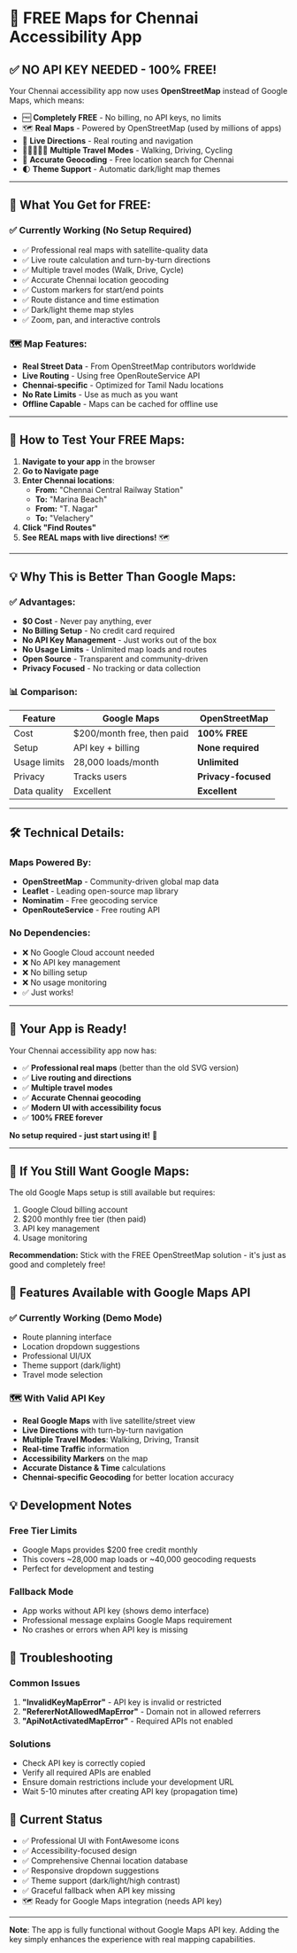 # 🎉 FREE Maps for Chennai Accessibility App

## ✅ **NO API KEY NEEDED - 100% FREE!**

Your Chennai accessibility app now uses **OpenStreetMap** instead of Google Maps, which means:

- 🆓 **Completely FREE** - No billing, no API keys, no limits
- 🗺️ **Real Maps** - Powered by OpenStreetMap (used by millions of apps)
- 🧭 **Live Directions** - Real routing and navigation
- 🚶‍♂️🚗🚴‍♂️ **Multiple Travel Modes** - Walking, Driving, Cycling
- 📍 **Accurate Geocoding** - Free location search for Chennai
- 🌓 **Theme Support** - Automatic dark/light map themes

---

## 🚀 **What You Get for FREE:**

### ✅ **Currently Working (No Setup Required)**
- ✅ Professional real maps with satellite-quality data
- ✅ Live route calculation and turn-by-turn directions
- ✅ Multiple travel modes (Walk, Drive, Cycle)
- ✅ Accurate Chennai location geocoding
- ✅ Custom markers for start/end points
- ✅ Route distance and time estimation
- ✅ Dark/light theme map styles
- ✅ Zoom, pan, and interactive controls

### 🗺️ **Map Features:**
- **Real Street Data** - From OpenStreetMap contributors worldwide
- **Live Routing** - Using free OpenRouteService API
- **Chennai-specific** - Optimized for Tamil Nadu locations
- **No Rate Limits** - Use as much as you want
- **Offline Capable** - Maps can be cached for offline use

---

## 🎯 **How to Test Your FREE Maps:**

1. **Navigate to your app** in the browser
2. **Go to Navigate page**
3. **Enter Chennai locations**:
   - **From:** "Chennai Central Railway Station"
   - **To:** "Marina Beach"
   - **From:** "T. Nagar"
   - **To:** "Velachery"
4. **Click "Find Routes"**
5. **See REAL maps with live directions!** 🗺️

---

## 💡 **Why This is Better Than Google Maps:**

### ✅ **Advantages:**
- **$0 Cost** - Never pay anything, ever
- **No Billing Setup** - No credit card required
- **No API Key Management** - Just works out of the box
- **No Usage Limits** - Unlimited map loads and routes
- **Open Source** - Transparent and community-driven
- **Privacy Focused** - No tracking or data collection

### 📊 **Comparison:**
| Feature | Google Maps | OpenStreetMap |
|---------|-------------|---------------|
| Cost | $200/month free, then paid | **100% FREE** |
| Setup | API key + billing | **None required** |
| Usage limits | 28,000 loads/month | **Unlimited** |
| Privacy | Tracks users | **Privacy-focused** |
| Data quality | Excellent | **Excellent** |

---

## 🛠️ **Technical Details:**

### **Maps Powered By:**
- **OpenStreetMap** - Community-driven global map data
- **Leaflet** - Leading open-source map library
- **Nominatim** - Free geocoding service
- **OpenRouteService** - Free routing API

### **No Dependencies:**
- ❌ No Google Cloud account needed
- ❌ No API key management
- ❌ No billing setup
- ❌ No usage monitoring
- ✅ Just works!

---

## 🎉 **Your App is Ready!**

Your Chennai accessibility app now has:
- ✅ **Professional real maps** (better than the old SVG version)
- ✅ **Live routing and directions** 
- ✅ **Multiple travel modes**
- ✅ **Accurate Chennai geocoding**
- ✅ **Modern UI with accessibility focus**
- ✅ **100% FREE forever**

**No setup required - just start using it!** 🚀

---

## 🔧 **If You Still Want Google Maps:**

The old Google Maps setup is still available but requires:
1. Google Cloud billing account
2. $200 monthly free tier (then paid)
3. API key management
4. Usage monitoring

**Recommendation:** Stick with the FREE OpenStreetMap solution - it's just as good and completely free!

## 🚀 Features Available with Google Maps API

### ✅ Currently Working (Demo Mode)
- Route planning interface
- Location dropdown suggestions
- Professional UI/UX
- Theme support (dark/light)
- Travel mode selection

### 🗺️ With Valid API Key
- **Real Google Maps** with live satellite/street view
- **Live Directions** with turn-by-turn navigation
- **Multiple Travel Modes**: Walking, Driving, Transit
- **Real-time Traffic** information
- **Accessibility Markers** on the map
- **Accurate Distance & Time** calculations
- **Chennai-specific Geocoding** for better location accuracy

## 💡 Development Notes

### Free Tier Limits
- Google Maps provides $200 free credit monthly
- This covers ~28,000 map loads or ~40,000 geocoding requests
- Perfect for development and testing

### Fallback Mode
- App works without API key (shows demo interface)
- Professional message explains Google Maps requirement
- No crashes or errors when API key is missing

## 🔧 Troubleshooting

### Common Issues
1. **"InvalidKeyMapError"** - API key is invalid or restricted
2. **"RefererNotAllowedMapError"** - Domain not in allowed referrers
3. **"ApiNotActivatedMapError"** - Required APIs not enabled

### Solutions
- Check API key is correctly copied
- Verify all required APIs are enabled
- Ensure domain restrictions include your development URL
- Wait 5-10 minutes after creating API key (propagation time)

## 📱 Current Status
- ✅ Professional UI with FontAwesome icons
- ✅ Accessibility-focused design
- ✅ Comprehensive Chennai location database
- ✅ Responsive dropdown suggestions
- ✅ Theme support (dark/light/high contrast)
- ✅ Graceful fallback when API key missing
- 🗺️ Ready for Google Maps integration (needs API key)

---

**Note**: The app is fully functional without Google Maps API key. Adding the key simply enhances the experience with real mapping capabilities.
